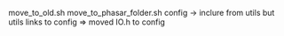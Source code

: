 move_to_old.sh
move_to_phasar_folder.sh
config -> inclure from utils but utils links to config => moved IO.h to config
